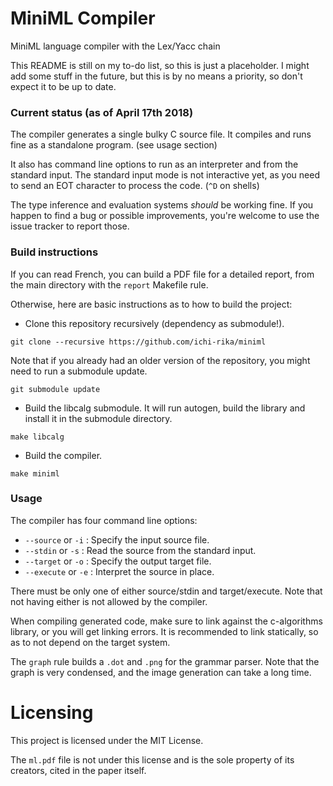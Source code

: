 # MiniML Compiler

MiniML language compiler with the Lex/Yacc chain

This README is still on my to-do list, so this is just a placeholder.
I might add some stuff in the future, but this is by no means a priority, so don't expect it to be up to date.

### Current status (as of April 17th 2018)

The compiler generates a single bulky C source file. It compiles and runs fine as a standalone program. (see usage section) 

It also has command line options to run as an interpreter and from the standard input.
The standard input mode is not interactive yet, as you need to send an EOT character to process the code. (`^D` on shells)

The type inference and evaluation systems *should* be working fine.
If you happen to find a bug or possible improvements, you're welcome to use the issue tracker to report those.

### Build instructions

If you can read French, you can build a PDF file for a detailed report, from the main directory with the `report` Makefile rule.

Otherwise, here are basic instructions as to how to build the project:

* Clone this repository recursively (dependency as submodule!).
```
git clone --recursive https://github.com/ichi-rika/miniml
```
Note that if you already had an older version of the repository, you might need to run a submodule update.
```
git submodule update
```

* Build the libcalg submodule. It will run autogen, build the library and install it in the submodule directory.
```
make libcalg
```

* Build the compiler.
```
make miniml
```

### Usage

The compiler has four command line options:

* `--source` or `-i` : Specify the input source file.
* `--stdin` or `-s` : Read the source from the standard input.
* `--target` or `-o` : Specify the output target file.
* `--execute` or `-e` : Interpret the source in place.

There must be only one of either source/stdin and target/execute. Note that not having either is not allowed by the compiler.

When compiling generated code, make sure to link against the c-algorithms library, or you will get linking errors.
It is recommended to link statically, so as to not depend on the target system.

The `graph` rule builds a `.dot` and `.png` for the grammar parser.
Note that the graph is very condensed, and the image generation can take a long time.

# Licensing

This project is licensed under the MIT License.

The `ml.pdf` file is not under this license and is the sole property of its creators, cited in the paper itself.
